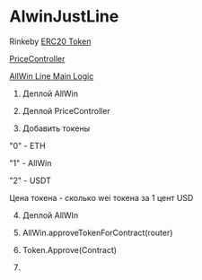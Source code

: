 # AlwinJustLine

Rinkeby
[ERC20 Token](https://rinkeby.etherscan.io/address/0x9497271d070c3fa79a4d6ca58ee22bec6f65d04c#code)

[PriceController](https://rinkeby.etherscan.io/address/0xaf2afd9e832ca39dd9d88b7033ccbbb51eb5c141#readContract)

[AllWin Line Main Logic](https://rinkeby.etherscan.io/address/0x4ac324efb4936598ff2dc9bc9ef4f3953cf834b1#code)


1) Деплой AllWin

2) Деплой PriceController

3) Добавить токены 
   
"0" - ETH

   "1" - AllWin

   "2" - USDT
   
Цена токена - сколько wei токена за 1 цент USD

4) Деплой AllWIn

5) AllWin.approveTokenForContract(router)

6) Token.Approve(Contract)

7) 